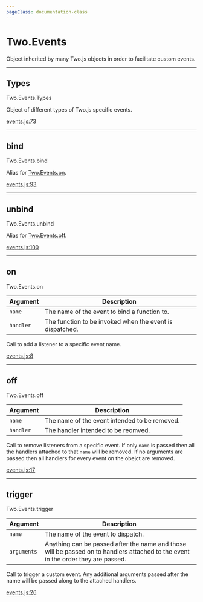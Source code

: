 ```yaml
---
pageClass: documentation-class
---
```


# Two.Events



Object inherited by many Two.js objects in order to facilitate custom events.


<div class="meta">
  <custom-button text="Source" type="source" href="https://github.com/jonobr1/two.js/blob/dev/src/events.js" />
</div>







---

<div class="static member ">

## Types
<span class="longname">Two.Events.Types</span>








<div class="properties">

Object of different types of Two.js specific events.

</div>








<div class="meta">

  [events.js:73](https://github.com/jonobr1/two.js/blob/dev/src/events.js#L73)

</div>






</div>



---

<div class="static function ">

## bind
<span class="longname">Two.Events.bind</span>













<div class="description">

Alias for [Two.Events.on](/documentation/events/#two-events-on).

</div>



<div class="meta">

  [events.js:93](https://github.com/jonobr1/two.js/blob/dev/src/events.js#L93)

</div>






</div>



---

<div class="static function ">

## unbind
<span class="longname">Two.Events.unbind</span>













<div class="description">

Alias for [Two.Events.off](/documentation/events/#two-events-off).

</div>



<div class="meta">

  [events.js:100](https://github.com/jonobr1/two.js/blob/dev/src/events.js#L100)

</div>






</div>



---

<div class="instance function ">

## on
<span class="longname">Two.Events.on</span>










<div class="params">

| Argument | Description |
| ---- | ----------- |
|  `name`  | The name of the event to bind a function to. |
|  `handler`  | The function to be invoked when the event is dispatched. |
</div>




<div class="description">

Call to add a listener to a specific event name.

</div>



<div class="meta">

  [events.js:8](https://github.com/jonobr1/two.js/blob/dev/src/events.js#L8)

</div>






</div>



---

<div class="instance function ">

## off
<span class="longname">Two.Events.off</span>










<div class="params">

| Argument | Description |
| ---- | ----------- |
|  `name`  | The name of the event intended to be removed. |
|  `handler`  | The handler intended to be reomved. |
</div>




<div class="description">

Call to remove listeners from a specific event. If only `name` is passed then all the handlers attached to that `name` will be removed. If no arguments are passed then all handlers for every event on the obejct are removed.

</div>



<div class="meta">

  [events.js:17](https://github.com/jonobr1/two.js/blob/dev/src/events.js#L17)

</div>






</div>



---

<div class="instance function ">

## trigger
<span class="longname">Two.Events.trigger</span>










<div class="params">

| Argument | Description |
| ---- | ----------- |
|  `name`  | The name of the event to dispatch. |
|  `arguments`  | Anything can be passed after the name and those will be passed on to handlers attached to the event in the order they are passed. |
</div>




<div class="description">

Call to trigger a custom event. Any additional arguments passed after the name will be passed along to the attached handlers.

</div>



<div class="meta">

  [events.js:26](https://github.com/jonobr1/two.js/blob/dev/src/events.js#L26)

</div>






</div>


